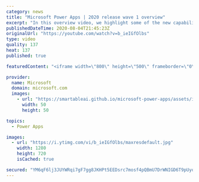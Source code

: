 ```yaml
---
category: news
title: "Microsoft Power Apps | 2020 release wave 1 overview"
excerpt: "In this overview video, we highlight some of the new capabilities included in the latest update to Microsoft Power Apps.      Here are the capabilities covered:     UI enhancements       • Save is always visible       • Chart formatting  Grid user experience enhancements       • Conditional search  "
publishedDateTime: 2020-08-04T21:45:23Z
originalUrl: "https://youtube.com/watch?v=b_ieIGfOlbs"
type: video
quality: 137
heat: 137
published: true

featuredContent: "<iframe width=\"800\" height=\"500\" frameborder=\"0\" src=\"https://www.youtube.com/embed/b_ieIGfOlbs\" allow=\"accelerometer; autoplay; encrypted-media; gyroscope; picture-in-picture\" allowfullscreen></iframe>"

provider:
  name: Microsoft
  domain: microsoft.com
  images:
    - url: "https://smartableai.github.io/microsoft-power-apps/assets/images/organizations/microsoft.com-50x50.jpg"
      width: 50
      height: 50

topics:
  - Power Apps

images:
  - url: "https://i.ytimg.com/vi/b_ieIGfOlbs/maxresdefault.jpg"
    width: 1280
    height: 720
    isCached: true

secured: "YM6qF6lj3JUYWRqi7gF7gg8JKHPt5EEDsrc7mosf4pQBmU7DrWNIGD6T9pUyqYz0OFeN2UAX5ylb/Vndf3i3S/Aitmg5IyJ4KNrH17ZF0LSRzlvgmV1Q11s8ol4SVw+7LukMF5fifRGO+4N9iG/LJVoSNulP4L1drknCo3XDA9pmzAxyDSWKOcg8LRhepxw2f4uikJR/KgtQScGgOH9WU8gmvefUySq/PBw/Xx6qwICjqz6Fjor1fkWQl+WqglRg32kHryhZa0QjBfH0DeVDWRJrLvqS0koirJ99rQ8MsR7ELlLrR4eJgBq1VSIOI31EYjvfTbMq6irWzTSLZByEe+qGDdfwtKa5QsSY2vdyMMzLqpm/cOzOpTqZGBN8lsJwack9PJ9WGsocWH2rsigsDyFMiXdZ615/fyOIMLTsp+t1Rf/MSW2DSYH6Yntylt8N;OPkQHkfsQpfPwSgNgBhgbQ=="
---
```


